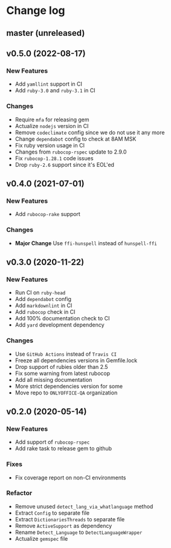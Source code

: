 # Change log

## master (unreleased)

## v0.5.0 (2022-08-17)

### New Features

* Add `yamllint` support in CI
* Add `ruby-3.0` and `ruby-3.1` in CI

### Changes

* Require `mfa` for releasing gem
* Actualize `nodejs` version in CI
* Remove `codeclimate` config since we do not use it any more
* Change `dependabot` config to check at 8AM MSK
* Fix ruby version usage in CI
* Changes from `rubocop-rspec` update to 2.9.0
* Fix `rubocop-1.28.1` code issues
* Drop `ruby-2.6` support since it's EOL'ed

## v0.4.0 (2021-07-01)

### New Features

* Add `rubocop-rake` support

### Changes

* **Major Change** Use `ffi-hunspell` instead of `hunspell-ffi`

## v0.3.0 (2020-11-22)

### New Features

* Run CI on `ruby-head`
* Add `dependabot` config
* Add `markdownlint` in CI
* Add `rubocop` check in CI
* Add 100% documentation check to CI
* Add `yard` development dependency

### Changes

* Use `GitHub Actions` instead of `Travis CI`
* Freeze all dependencies versions in Gemfile.lock
* Drop support of rubies older than 2.5
* Fix some warning from latest rubocop
* Add all missing documentation
* More strict dependencies version for some
* Move repo to `ONLYOFFICE-QA` organization

## v0.2.0 (2020-05-14)

### New Features

* Add support of `rubocop-rspec`
* Add rake task to release gem to github

### Fixes

* Fix coverage report on non-CI environments

### Refactor

* Remove unused `detect_lang_via_whatlanguage` method
* Extract `Config` to separate file
* Extract `DictionariesThreads` to separate file
* Remove `ActiveSupport` as dependency
* Rename `Detect_Language` to `DetectLanguageWrapper`
* Actualize `gemspec` file
